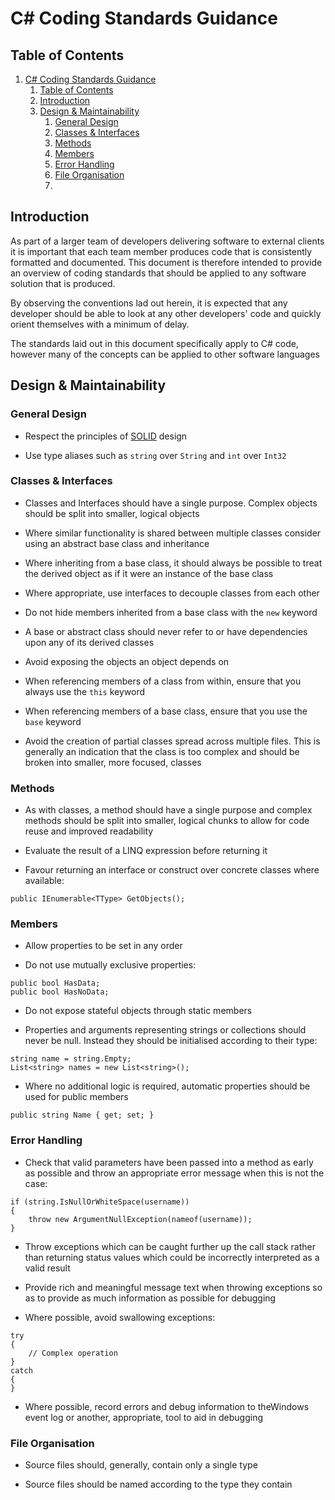 # C# Coding Standards Guidance

## Table of Contents

<!-- TOC -->

1. [C# Coding Standards Guidance](#c-coding-standards-guidance)
    1. [Table of Contents](#table-of-contents)
    2. [Introduction](#introduction)
    3. [Design & Maintainability](#design--maintainability)
        1. [General Design](#general-design)
        2. [Classes & Interfaces](#classes--interfaces)
        3. [Methods](#methods)
        4. [Members](#members)
        5. [Error Handling](#error-handling)
        6. [File Organisation](#file-organisation)
        7. [](#)

<!-- /TOC -->

## Introduction

As part of a larger team of developers delivering software to external clients it is important that each team member produces code that is consistently formatted and documented. This document is therefore intended to provide an overview of coding standards that should be applied to any software solution that is produced.

By observing the conventions lad out herein, it is expected that any developer should be able to look at any other developers' code and quickly orient themselves with a minimum of delay.

The standards laid out in this document specifically apply to C# code, however many of the concepts can be applied to other software languages

## Design & Maintainability

### General Design

* Respect the principles of [SOLID](https://en.wikipedia.org/wiki/SOLID) design

* Use type aliases such as `string` over `String` and `int` over `Int32`

### Classes & Interfaces

* Classes and Interfaces should have a single purpose. Complex objects should be split into smaller, logical objects

* Where similar functionality is shared between multiple classes consider using an abstract base class and inheritance

* Where inheriting from a base class, it should always be possible to treat the derived object as if it were an instance of the base class

* Where appropriate, use interfaces to decouple classes from each other

* Do not hide members inherited from a base class with the `new` keyword

* A base or abstract class should never refer to or have dependencies upon any of its derived classes

* Avoid exposing the objects an object depends on

* When referencing members of a class from within, ensure that you always use the `this` keyword

* When referencing members of a base class, ensure that you use the `base` keyword

* Avoid the creation of partial classes spread across multiple files. This is generally an indication that the class is too complex and should be broken into smaller, more focused, classes

### Methods

* As with classes, a method should have a single purpose and complex methods should be split into smaller, logical chunks to allow for code reuse and improved readability

* Evaluate the result of a LINQ expression before returning it

* Favour returning an interface or construct over concrete classes where available:

```CSharp
public IEnumerable<TType> GetObjects();
```

### Members

* Allow properties to be set in any order

* Do not use mutually exclusive properties:

```CSharp
public bool HasData;
public bool HasNoData;
```

* Do not expose stateful objects through static members

* Properties and arguments representing strings or collections should never be null. Instead they should be initialised according to their type:

```CSharp
string name = string.Empty;
List<string> names = new List<string>();
```

* Where no additional logic is required, automatic properties should be used for public members

```CSharp
public string Name { get; set; }
```

### Error Handling

* Check that valid parameters have been passed into a method as early as possible and throw an appropriate error message when this is not the case:

```CSharp
if (string.IsNullOrWhiteSpace(username))
{
    throw new ArgumentNullException(nameof(username));
}
```

* Throw exceptions which can be caught further up the call stack rather than returning status values which could be incorrectly interpreted as a valid result

* Provide rich and meaningful message text when throwing exceptions so as to provide as much information as possible for debugging

* Where possible, avoid swallowing exceptions:

```CSharp
try
{
    // Complex operation
}
catch
{
}
```

* Where possible, record errors and debug information to theWindows event log or another, appropriate, tool to aid in debugging

### File Organisation

* Source files should, generally, contain only a single type

* Source files should be named according to the type they contain

### 